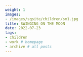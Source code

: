 ```yaml
---
weight: 1
images:
- /images/sqsite/children/sm1.jpg
title: SWINGING ON THE MOON
date: 2022-07-23
tags:
- children
- work # homepage
- archive # all posts
---
```


